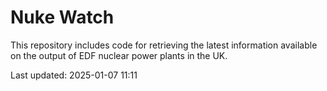 # Nuke Watch

This repository includes code for retrieving the latest information available on the output of EDF nuclear power plants in the UK.

Last updated: 2025-01-07 11:11